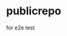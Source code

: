 # publicrepo
for e2e test















































































































































































































































































































































































































































































































































































































































































































































































































































































































































































































































































































































































































































































































































































































































































































































































































































































































































































































































































































































































































































































































































































































































































































































































































































































































































































































































































































































































































































































































































































































































































































































































































































































































































































































































































































































































































































































































































































































































































































































































































































































































































































































































































































































































































































































































































































































































































